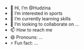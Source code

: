 - 👋 Hi, I’m @Hudzina
- 👀 I’m interested in sports
- 🌱 I’m currently learning skills
- 💞️ I’m looking to collaborate on ...
- 📫 How to reach me 
- 😄 Pronouns: ...
- ⚡ Fun fact: ...

<!---
Hudzina/Hudzina is a ✨ special ✨ repository because its `README.md` (this file) appears on your GitHub profile.
You can click the Preview link to take a look at your changes.
--->
